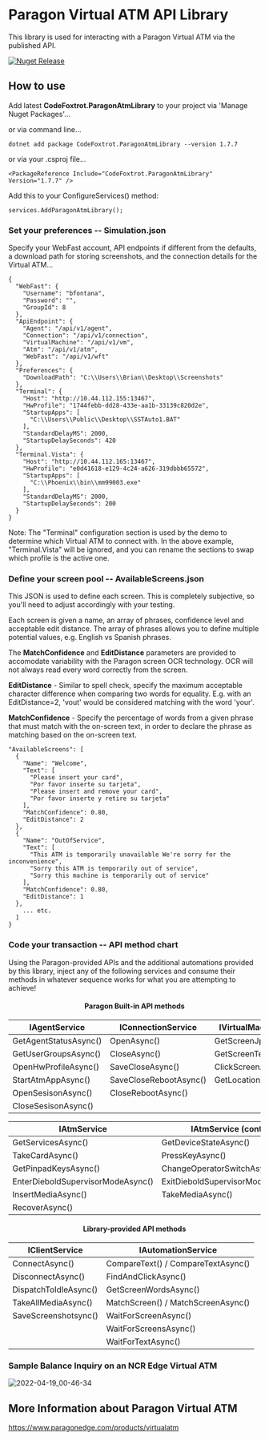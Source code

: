 # Paragon Virtual ATM API Library
This library is used for interacting with a Paragon Virtual ATM via the published API.

[![Nuget Release](https://img.shields.io/nuget/v/CodeFoxtrot.ParagonAtmLibrary?style=for-the-badge)](https://www.nuget.org/packages/CodeFoxtrot.ParagonAtmLibrary/)

## How to use
Add latest **CodeFoxtrot.ParagonAtmLibrary** to your project via 'Manage Nuget Packages'... 

or via command line...

```
dotnet add package CodeFoxtrot.ParagonAtmLibrary --version 1.7.7
```

or via your .csproj file...

```
<PackageReference Include="CodeFoxtrot.ParagonAtmLibrary" Version="1.7.7" />
```

Add this to your ConfigureServices() method:

```
services.AddParagonAtmLibrary();
```

### Set your preferences -- Simulation.json
Specify your WebFast account, API endpoints if different from the defaults, a download path for storing screenshots, and the connection details for the Virtual ATM...

```
{
  "WebFast": {
    "Username": "bfontana",
    "Password": "",
    "GroupId": 8
  },
  "ApiEndpoint": {
    "Agent": "/api/v1/agent",
    "Connection": "/api/v1/connection",
    "VirtualMachine": "/api/v1/vm",
    "Atm": "/api/v1/atm",
    "WebFast": "/api/v1/wft"
  },
  "Preferences": {
    "DownloadPath": "C:\\Users\\Brian\\Desktop\\Screenshots"
  },
  "Terminal": {
    "Host": "http://10.44.112.155:13467",
    "HwProfile": "1744febb-dd28-433e-aa1b-33139c820d2e",
    "StartupApps": [
      "C:\\Users\\Public\\Desktop\\SSTAuto1.BAT"
    ],
    "StandardDelayMS": 2000,
    "StartupDelaySeconds": 420
  },
  "Terminal.Vista": {
    "Host": "http://10.44.112.165:13467",
    "HwProfile": "e0d41618-e129-4c24-a626-319dbbb65572",
    "StartupApps": [
      "C:\\Phoenix\\bin\\mm99003.exe"
    ],
    "StandardDelayMS": 2000,
    "StartupDelaySeconds": 200
  }
}
```
Note: The "Terminal" configuration section is used by the demo to determine which Virtual ATM to connect with. In the above example, "Terminal.Vista" will be ignored, and you can rename the sections to swap which profile is the active one.

### Define your screen pool -- AvailableScreens.json
This JSON is used to define each screen. This is completely subjective, so you'll need to adjust accordingly with your testing.  

Each screen is given a name, an array of phrases, confidence level and acceptable edit distance.  The array of phrases allows you to define multiple potential values, e.g. English vs Spanish phrases.

The **MatchConfidence** and **EditDistance** parameters are provided to accomodate variability with the Paragon screen OCR technology. OCR will not always read every word correctly from the screen.

**EditDistance** - Similar to spell check, specify the maximum acceptable character difference when comparing two words for equality. E.g. with an EditDistance=2, 'vout' would be considered matching with the word 'your'.

**MatchConfidence** - Specify the percentage of words from a given phrase that must match with the on-screen text, in order to declare the phrase as matching based on the on-screen text.

```
"AvailableScreens": [
  {
    "Name": "Welcome",
    "Text": [
      "Please insert your card",
      "Por favor inserte su tarjeta",
      "Please insert and remove your card",
      "Por favor inserte y retire su tarjeta"
    ],
    "MatchConfidence": 0.80,
    "EditDistance": 2
  },
  {
    "Name": "OutOfService",
    "Text": [
      "This ATM is temporarily unavailable We're sorry for the inconvenience",
      "Sorry this ATM is temporarily out of service",
      "Sorry this machine is temporarily out of service"
    ],
    "MatchConfidence": 0.80,
    "EditDistance": 1
  },
    ... etc. 
  ]
}
```

### Code your transaction -- API method chart
Using the Paragon-provided APIs and the additional automations provided by this library, inject any of the following services and consume their methods in whatever sequence works for what you are attempting to achieve!  

<div align="center">
  
  #### Paragon Built-in API methods
  
  <table>
   <thead>
      <tr>
         <th><strong>IAgentService</strong></th>
         <th><strong>IConnectionService</strong></th>
         <th><strong>IVirtualMachineService</strong></th>
      </tr>
   </thead>
   <tbody>
      <tr>
         <td>GetAgentStatusAsync()</td>
         <td>OpenAsync()</td>
         <td>GetScreenJpegAsync()</td>
      </tr>
      <tr>
         <td>GetUserGroupsAsync()</td>
         <td>CloseAsync()</td>
         <td>GetScreenTextAsync()</td>
      </tr>
     <tr>
         <td>OpenHwProfileAsync()</td>
         <td>SaveCloseAsync()</td>
         <td>ClickScreenAsync()</td>
      </tr>
     <tr>
         <td>StartAtmAppAsync()</td>
         <td>SaveCloseRebootAsync()</td>
         <td>GetLocationByTextAsync()</td>
      </tr>
     <tr>
         <td>OpenSesisonAsync()</td>
         <td>CloseRebootAsync()</td>
         <td></td>
      </tr>
     <tr>
         <td>CloseSesisonAsync()</td>
         <td></td>
         <td></td>
      </tr>
   </tbody>
  </table>
  
    
  <table>
     <thead>
        <tr>
           <th><strong>IAtmService</strong></th>
           <th><strong>IAtmService (cont.)</strong></th>
           <th><strong>IAtmService (cont.)</strong></th>
        </tr>
     </thead>
     <tbody>
        <tr>
           <td>GetServicesAsync()</td>
           <td>GetDeviceStateAsync()</td>
           <td>InsertCardAsync()</td>
        </tr>
        <tr>
           <td>TakeCardAsync()</td>
           <td>PressKeyAsync()</td>
           <td>PressTtuKeyAsync()</td>
        </tr>
       <tr>
           <td>GetPinpadKeysAsync()</td>
           <td>ChangeOperatorSwitchAsync()</td>
           <td>PushOperatorSwitchAsync()</td>
        </tr>
       <tr>
           <td>EnterDieboldSupervisorModeAsync()</td>
           <td>ExitDieboldSupervisorModeAsync()</td>
           <td>OperatorSwitchStatusAsync()</td>
        </tr>
       <tr>
           <td>InsertMediaAsync()</td>
           <td>TakeMediaAsync()</td>
           <td>TakeReceiptAsync()</td>
        </tr>
       <tr>
           <td>RecoverAsync()</td>
           <td></td>
           <td></td>
        </tr>
     </tbody>
  </table>
  
    
  
  #### Library-provided API methods

  | IClientService         | IAutomationService
  |------------------------|------------------------------------|
  | ConnectAsync()         | CompareText() / CompareTextAsync() |
  | DisconnectAsync()      | FindAndClickAsync()                |
  | DispatchToIdleAsync()  | GetScreenWordsAsync()              |
  | TakeAllMediaAsync()    | MatchScreen() / MatchScreenAsync() |
  | SaveScreenshotsync()   | WaitForScreenAsync()               |
  |                        | WaitForScreensAsync()              |
  |                        | WaitForTextAsync()                 |
  
</div>

### Sample Balance Inquiry on an NCR Edge Virtual ATM

![2022-04-19_00-46-34](https://user-images.githubusercontent.com/41308769/163922140-478fb29d-81ca-4451-a8f6-dd7324f10f41.gif)

  
## More Information about Paragon Virtual ATM
https://www.paragonedge.com/products/virtualatm
